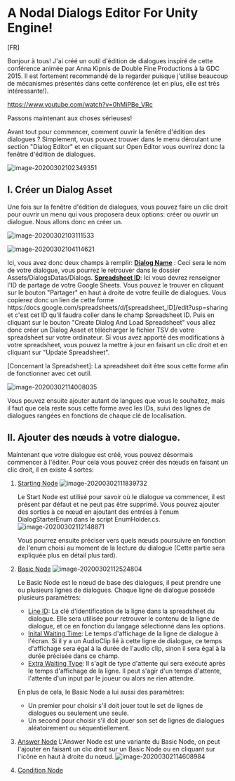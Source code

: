 # A Nodal Dialogs Editor For Unity Engine!

[FR]

Bonjour à tous! 
J'ai créé un outil  d'édition de dialogues inspiré de cette conférence animée par Anna Kipnis de Double Fine Productions à la GDC 2015. Il est fortement recommandé de la regarder puisque j'utilise beaucoup de mécanismes présentés dans cette conférence (et en plus, elle est très intéressante!).

https://www.youtube.com/watch?v=0hMiPBe_VRc

Passons maintenant aux choses sérieuses! 

Avant tout pour commencer, comment ouvrir la fenêtre d'édition des dialogues ? Simplement, vous pouvez trouver dans le menu déroulant une section "Dialog Editor" et en cliquant sur Open Editor vous ouvrirez donc la fenêtre d'édition de dialogues.

![image-20200302102349351](C:\Users\Brassart_S03_Alien3\AppData\Roaming\Typora\typora-user-images\image-20200302102349351.png)

## I. Créer un Dialog Asset

Une fois sur la fenêtre d'édition de dialogues, vous pouvez faire un clic droit pour ouvrir un menu qui vous proposera deux options: créer ou ouvrir un dialogue. Nous allons donc en créer un.

![image-20200302103111533](C:\Users\Brassart_S03_Alien3\AppData\Roaming\Typora\typora-user-images\image-20200302103111533.png)

![image-20200302104114621](C:\Users\Brassart_S03_Alien3\AppData\Roaming\Typora\typora-user-images\image-20200302104114621.png)

Ici, vous avez donc deux champs à remplir:
**<u>Dialog Name</u>** : Ceci sera le nom de votre dialogue, vous pourrez le retrouver dans le dossier Assets/DialogsDatas/Dialogs.
**<u>Spreadsheet ID</u>**: Ici vous devrez renseigner l'ID de partage de votre Google Sheets. Vous pouvez le trouver en cliquant sur le bouton "Partager" en haut à droite de votre feuille de dialogues. Vous copierez donc un lien de cette forme https:/docs.google.com/spreadsheets/d/[spreadsheet_ID]/edit?usp=sharing et c'est cet ID qu'il faudra coller dans le champ Spreadsheet ID.
Puis en cliquant sur le bouton "Create Dialog And Load Spreadsheet" vous allez donc créer un Dialog Asset et télécharger le fichier TSV de votre spreadsheet sur votre ordinateur. Si vous avez apporté des modifications à votre spreadsheet, vous pouvez la mettre à jour en faisant un clic droit et en cliquant sur "Update Spreadsheet".

[Concernant la Spreadsheet]: La spreadsheet doit être sous cette forme afin de fonctionner avec cet outil.

![image-20200302114008035](C:\Users\Brassart_S03_Alien3\AppData\Roaming\Typora\typora-user-images\image-20200302114008035.png)

Vous pouvez ensuite ajouter autant de langues que vous le souhaitez, mais il faut que cela reste sous cette forme avec les IDs, suivi des lignes de dialogues rangées en fonctions de chaque clé de localisation.

## II. Ajouter des nœuds à votre dialogue.

Maintenant que votre dialogue est créé, vous pouvez désormais commencer à l'éditer. Pour cela vous pouvez créer des nœuds en faisant un clic droit, il en existe 4 sortes:

1. <u>Starting Node</u>
   ![image-20200302111839732](C:\Users\Brassart_S03_Alien3\AppData\Roaming\Typora\typora-user-images\image-20200302111839732.png)

   Le Start Node est utilisé pour savoir où le dialogue va commencer, il est présent par défaut et ne peut pas être supprimé. Vous pouvez ajouter des sorties à ce nœud en ajoutant des entrées à l'enum DialogStarterEnum dans le script EnumHolder.cs. 
   ![image-20200302112148871](C:\Users\Brassart_S03_Alien3\AppData\Roaming\Typora\typora-user-images\image-20200302112148871.png)

   Vous pourrez ensuite préciser vers quels nœuds poursuivre en fonction de l'enum choisi au moment de la lecture du dialogue (Cette partie sera expliquée plus en détail plus tard).
   

2. <u>Basic Node</u>
   ![image-20200302112524804](C:\Users\Brassart_S03_Alien3\AppData\Roaming\Typora\typora-user-images\image-20200302112524804.png)

   Le Basic Node est le nœud de base des dialogues, il peut prendre une ou plusieurs lignes de dialogues.
   Chaque ligne de dialogue possède plusieurs paramètres:

   - <u>Line ID</u>: La clé d'identification de la ligne dans la spreadsheet du dialogue. Elle sera utilisée pour retrouver le contenu de la ligne de dialogue, et ce en fonction du langage sélectionné dans les options.
   - <u>Inital Waiting Time</u>: Le temps d'affichage de la ligne de dialogue à l'écran. Si il y a un AudioClip lié à cette ligne de dialogue, ce temps d'affichage sera égal à la durée de l'audio clip, sinon il sera égal à la durée précisée dans ce champ.
   - <u>Extra Waiting Type</u>: Il s'agit de type d'attente qui sera exécuté après le temps d'affichage de la ligne. Il peut s'agir d'un temps d'attente, l'attente d'un input par le joueur ou alors ne rien attendre. 

   En plus de cela, le Basic Node a lui aussi des paramètres:

   - Un premier pour choisir s'il doit jouer tout le set de lignes de dialogues ou seulement une seule.
   - Un second pour choisir s'il doit jouer son set de lignes de dialogues aléatoirement ou séquentiellement.
     

3. <u>Answer Node</u>
   L'Answer Node est une variante du Basic Node, on peut l'ajouter en faisant un clic droit sur un Basic Node ou en cliquant sur l'icône en haut à droite du nœud.
   ![image-20200302114608984](C:\Users\Brassart_S03_Alien3\AppData\Roaming\Typora\typora-user-images\image-20200302114608984.png)

4. <u>Condition Node</u> 
